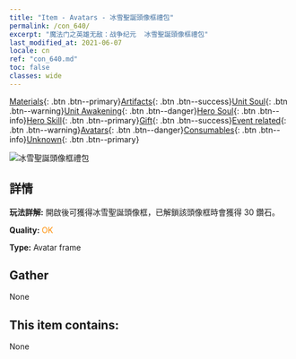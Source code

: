 ```yaml
---
title: "Item - Avatars - 冰雪聖誕頭像框禮包"
permalink: /con_640/
excerpt: "魔法门之英雄无敌：战争纪元  冰雪聖誕頭像框禮包"
last_modified_at: 2021-06-07
locale: cn
ref: "con_640.md"
toc: false
classes: wide
---
```

 [Materials](/ItemsCN/){: .btn .btn--primary}[Artifacts](/ItemsCN/Artifacts/){: .btn .btn--success}[Unit Soul](/ItemsCN/UnitSoul/){: .btn .btn--warning}[Unit Awakening](/ItemsCN/UnitAwakening/){: .btn .btn--danger}[Hero Soul](/ItemsCN/HeroSoul/){: .btn .btn--info}[Hero Skill](/ItemsCN/HeroSkill/){: .btn .btn--primary}[Gift](/ItemsCN/Gift/){: .btn .btn--success}[Event related](/ItemsCN/Events/){: .btn .btn--warning}[Avatars](/ItemsCN/Avatars/){: .btn .btn--danger}[Consumables](/ItemsCN/Consumables/){: .btn .btn--info}[Unknown](/ItemsCN/Unknown/){: .btn .btn--primary}

 ![冰雪聖誕頭像框禮包](/images/a/avatarFrame_48.png)

## 詳情
 **玩法詳解:** 開啟後可獲得冰雪聖誕頭像框，已解鎖該頭像框時會獲得 30 鑽石。

 **Quality:** <span style="color: #FF8C00">OK</span>

 **Type:** Avatar frame

## Gather

  None

## This item contains:

  None

